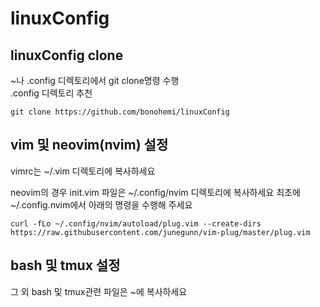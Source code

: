 # linuxConfig

## linuxConfig clone
~나 .config 디렉토리에서 git clone명령 수행
</br>
.config 디렉토리 추천

```
git clone https://github.com/bonohemi/linuxConfig
```


## vim 및 neovim(nvim) 설정
vimrc는 ~/.vim 디렉토리에 복사하세요
</br>

neovim의 경우
init.vim 파일은 ~/.config/nvim 디렉토리에 복사하세요
최초에  ~/.config.nvim에서 아래의 명령을 수행해 주세요
```
curl -fLo ~/.config/nvim/autoload/plug.vim --create-dirs https://raw.githubusercontent.com/junegunn/vim-plug/master/plug.vim
```
## bash 및 tmux 설정
그 외 bash 및 tmux관련 파일은 ~에 복사하세요

